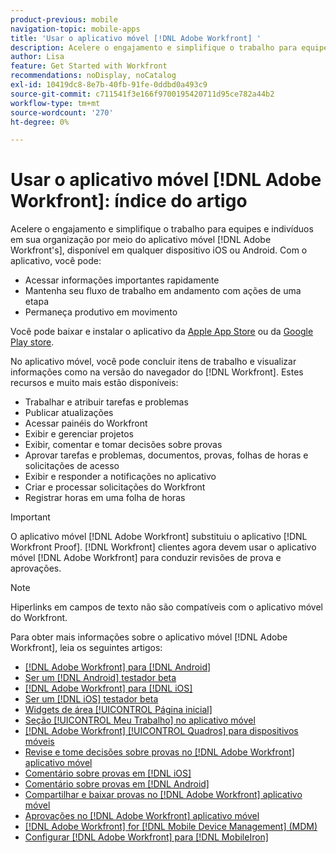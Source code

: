 ```yaml
---
product-previous: mobile
navigation-topic: mobile-apps
title: 'Usar o aplicativo móvel [!DNL Adobe Workfront] '
description: Acelere o engajamento e simplifique o trabalho para equipes e indivíduos em sua organização por meio do  [!DNL Adobe Workfront's] aplicativo móvel, disponível em qualquer dispositivo iOS ou Android.
author: Lisa
feature: Get Started with Workfront
recommendations: noDisplay, noCatalog
exl-id: 10419dc8-8e7b-40fb-91fe-0ddbd0a493c9
source-git-commit: c711541f3e166f9700195420711d95ce782a44b2
workflow-type: tm+mt
source-wordcount: '270'
ht-degree: 0%

---
```


# Usar o aplicativo móvel [!DNL Adobe Workfront]: índice do artigo

<!-- Audited: 2/2024 -->

Acelere o engajamento e simplifique o trabalho para equipes e indivíduos em sua organização por meio do aplicativo móvel [!DNL Adobe Workfront's], disponível em qualquer dispositivo iOS ou Android. Com o aplicativo, você pode:

* Acessar informações importantes rapidamente
* Mantenha seu fluxo de trabalho em andamento com ações de uma etapa
* Permaneça produtivo em movimento

Você pode baixar e instalar o aplicativo da [Apple App Store](https://apps.apple.com/us/app/adobe-workfront/id1033282981) ou da [Google Play store](https://play.google.com/store/apps/details?id=com.workfront.android.aware).

No aplicativo móvel, você pode concluir itens de trabalho e visualizar informações como na versão do navegador do [!DNL Workfront]. Estes recursos e muito mais estão disponíveis:

* Trabalhar e atribuir tarefas e problemas
* Publicar atualizações
* Acessar painéis do Workfront
* Exibir e gerenciar projetos
* Exibir, comentar e tomar decisões sobre provas
* Aprovar tarefas e problemas, documentos, provas, folhas de horas e solicitações de acesso
* Exibir e responder a notificações no aplicativo
* Criar e processar solicitações do Workfront
* Registrar horas em uma folha de horas

>[!IMPORTANT]
>
>O aplicativo móvel [!DNL Adobe Workfront] substituiu o aplicativo [!DNL Workfront Proof]. [!DNL Workfront] clientes agora devem usar o aplicativo móvel [!DNL Adobe Workfront] para conduzir revisões de prova e aprovações.

>[!NOTE]
>
>Hiperlinks em campos de texto não são compatíveis com o aplicativo móvel do Workfront.

Para obter mais informações sobre o aplicativo móvel [!DNL Adobe Workfront], leia os seguintes artigos:

* [[!DNL Adobe Workfront] para [!DNL Android]](../../../workfront-basics/mobile-apps/using-the-workfront-mobile-app/workfront-for-android.md)
* [Ser um  [!DNL Android] testador beta](../../../workfront-basics/mobile-apps/using-the-workfront-mobile-app/android-beta-tester.md)
* [[!DNL Adobe Workfront] para [!DNL iOS]](../../../workfront-basics/mobile-apps/using-the-workfront-mobile-app/workfront-for-ios.md)
* [Ser um  [!DNL iOS] testador beta](../../../workfront-basics/mobile-apps/using-the-workfront-mobile-app/ios-beta-tester.md)
* [Widgets de área [!UICONTROL Página inicial]](../../../workfront-basics/mobile-apps/using-the-workfront-mobile-app/home-area-widgets-mobile.md)
* [Seção [!UICONTROL Meu Trabalho] no aplicativo móvel](../../../workfront-basics/mobile-apps/using-the-workfront-mobile-app/my-work-section-mobile.md)
* [[!DNL Adobe Workfront] [!UICONTROL Quadros] para dispositivos móveis](/help/quicksilver/workfront-basics/mobile-apps/using-the-workfront-mobile-app/mobile-boards.md)
* [Revise e tome decisões sobre provas no  [!DNL Adobe Workfront] aplicativo móvel](../../../workfront-basics/mobile-apps/using-the-workfront-mobile-app/work-with-proofs-in-mobile-app.md)
* [Comentário sobre provas em [!DNL iOS]](../../../workfront-basics/mobile-apps/using-the-workfront-mobile-app/comment-on-proofs-ios.md)
* [Comentário sobre provas em [!DNL Android]](../../../workfront-basics/mobile-apps/using-the-workfront-mobile-app/comment-on-proofs-android.md)
* [Compartilhar e baixar provas no  [!DNL Adobe Workfront] aplicativo móvel](../../../workfront-basics/mobile-apps/using-the-workfront-mobile-app/share-proofs-mobile.md)
* [Aprovações no  [!DNL Adobe Workfront] aplicativo móvel](../../../workfront-basics/mobile-apps/using-the-workfront-mobile-app/approvals-in-mobile-app.md)
* [[!DNL Adobe Workfront] for [!DNL Mobile Device Management] (MDM)](../../../workfront-basics/mobile-apps/using-the-workfront-mobile-app/wf-mdm.md)
* [Configurar [!DNL Adobe Workfront] para [!DNL MobileIron]](../../../workfront-basics/mobile-apps/using-the-workfront-mobile-app/wf-mobileiron-configs.md)

